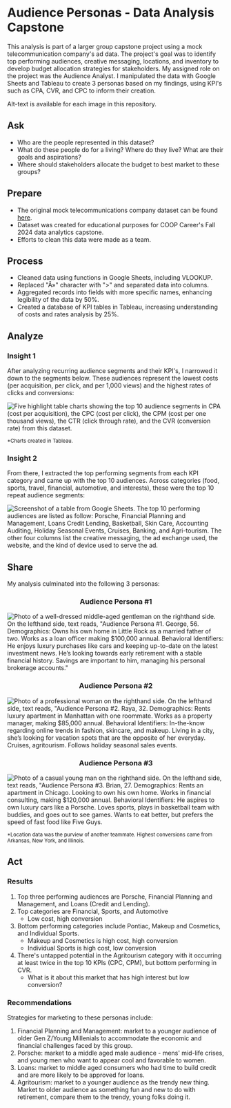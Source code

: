 <h1>Audience Personas - Data Analysis Capstone</h1>

This analysis is part of a larger group capstone project using a mock telecommunication company's ad data. The project's goal was to identify top performing audiences, creative messaging, locations, and inventory to develop budget allocation strategies for stakeholders. My assigned role on the project was the Audience Analyst. I manipulated the data with Google Sheets and Tableau to create 3 personas based on my findings, using KPI's such as CPA, CVR, and CPC to inform their creation. 

Alt-text is available for each image in this repository.



<h2>Ask</h2>

- Who are the people represented in this dataset?
- What do these people do for a living? Where do they live? What are their goals and aspirations?
- Where should stakeholders allocate the budget to best market to these groups?



<h2>Prepare</h2>

- The original mock telecommunications company dataset can be found [here](https://docs.google.com/spreadsheets/d/1-FgnAIrco1xcsaOtO_vaYJiXm3iTrWrnA1baqnrPHDM/edit?usp=sharing).
- Dataset was created for educational purposes for COOP Career's Fall 2024 data analytics capstone.
- Efforts to clean this data were made as a team.



<h2>Process</h2>

- Cleaned data using functions in Google Sheets, including VLOOKUP.
- Replaced "Â»" character with ">" and separated data into columns.
- Aggregated records into fields with more specific names, enhancing legibility of the data by 50%.
- Created a database of KPI tables in Tableau, increasing understanding of costs and rates analysis by 25%.



<h2>Analyze</h2>

<h3>Insight 1</h3>

After analyzing recurring audience segments and their KPI's, I narrowed it down to the segments below. These audiences represent the lowest costs (per acquisition, per click, and per 1,000 views) and the highest rates of clicks and conversions:

![Five highlight table charts showing the top 10 audience segments in CPA (cost per acquisition), the CPC (cost per click), the CPM (cost per one thousand views), the CTR (click through rate), and the CVR (conversion rate) from this dataset.](https://github.com/user-attachments/assets/fba9b7d4-5405-4351-8551-7a40d9cd2809)


<sub>*Charts created in Tableau.</sub>

<h3>Insight 2</h3>

From there, I extracted the top performing segments from each KPI category and came up with the top 10 audiences. Across categories (food, sports, travel, financial, automotive, and interests), these were the top 10 repeat audience segments:

![Screenshot of a table from Google Sheets. The top 10 performing audiences are listed as follow: Porsche, Financial Planning and Management, Loans Credit Lending, Basketball, Skin Care, Accounting Auditing, Holiday Seasonal Events, Cruises, Banking, and Agri-tourism. The other four columns list the creative messaging, the ad exchange used, the website, and the kind of device used to serve the ad.](https://github.com/user-attachments/assets/e8d2dd9a-aa11-4c53-acf1-723c33d81730)



<h2>Share</h2>

My analysis culminated into the following 3 personas:

<h3 align="center">
  Audience Persona #1
</h3>

![Photo of a well-dressed middle-aged gentleman on the righthand side. On the lefthand side, text reads, "Audience Persona #1. George, 56. Demographics: Owns his own home in Little Rock as a married father of two. Works as a loan officer making $100,000 annual. Behavioral Identifiers: He enjoys luxury purchases like cars and keeping up-to-date on the latest investment news. He’s looking towards early retirement with a stable financial history. Savings are important to him, managing his personal brokerage accounts."](https://github.com/user-attachments/assets/488d33cd-b22d-447a-b505-5977b403311e)

<h3 align="center">
  Audience Persona #2
</h3>

![Photo of a professional woman on the righthand side. On the lefthand side, text reads, "Audience Persona #2. Raya, 32. Demographics: Rents luxury apartment in Manhattan with one roommate. Works as a property manager, making $85,000 annual. Behavioral Identifiers: In-the-know regarding online trends in fashion, skincare, and makeup. Living in a city, she’s looking for vacation spots that are the opposite of her everyday. Cruises, agritourism. Follows holiday seasonal sales events.](https://github.com/user-attachments/assets/a7ff94d0-7644-404f-aefa-3fb8a2478b3f)

<h3 align="center">
  Audience Persona #3
</h3>

![Photo of a casual young man on the righthand side. On the lefthand side, text reads, "Audience Persona #3. Brian, 27. Demographics: Rents an apartment in Chicago. Looking to own his own home. Works in financial consulting, making $120,000 annual. Behavioral Identifiers: He aspires to own luxury cars like a Porsche. Loves sports, plays in basketball team with buddies, and goes out to see games. Wants to eat better, but prefers the speed of fast food like Five Guys.](https://github.com/user-attachments/assets/bc7276a4-9e50-43ef-a40d-7e3b26f5e74f)

<sub>*Location data was the purview of another teammate. Highest conversions came from Arkansas, New York, and Illinois.</sub>


<h2>Act</h2>

<h3>Results</h3>

1. Top three performing audiences are Porsche, Financial Planning and Management, and Loans (Credit and Lending).
2. Top categories are Financial, Sports, and Automotive
     - Low cost, high conversion
4. Bottom performing categories include Pontiac, Makeup and Cosmetics, and Individual Sports.
     - Makeup and Cosmetics is high cost, high conversion
     - Individual Sports is high cost, low conversion
5. There's untapped potential in the Agritourism category with it occurring at least twice in the top 10 KPIs (CPC, CPM), but bottom performing in CVR.
     - What is it about this market that has high interest but low conversion?

<h3>Recommendations</h3>

Strategies for marketing to these personas include: 

1. Financial Planning and Management: market to a younger audience of older Gen Z/Young Millenials to accommodate the economic and financial challenges faced by this group.
2. Porsche: market to a middle aged male audience - mens' mid-life crises, and young men who want to appear cool and favorable to women.
3. Loans: market to middle aged consumers who had time to build credit and are more likely to be approved for loans.
4. Agritourism: market to a younger audience as the trendy new thing. Market to older audience as something fun and new to do with retirement, compare them to the trendy, young folks doing it.
